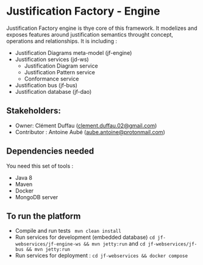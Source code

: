 # Justification Factory - Engine
Justification Factory engine is thye core of this framework. It modelizes and exposes features around justification semantics throught concept, operations and relationships. 
It is including :
* Justification Diagrams meta-model (jf-engine)
* Justification services (jd-ws)
  * Justification Diagram service
  * Justification Pattern service
  * Conformance service
* Justification bus (jf-bus)
* Justification database (jf-dao)

## Stakeholders:
  * Owner: Clément Duffau ([clement.duffau.02@gmail.com](clement.duffau.02@gmail.com))
  * Contributor : Antoine Aubé ([aube.antoine@protonmail.com](aube.antoine@protonmail.com))

## Dependencies needed

You need this set of tools :
* Java 8
* Maven
* Docker
* MongoDB server

## To run the platform

* Compile and run tests ``` mvn clean install```
* Run services for development (embedded database) ```cd jf-webservices/jf-engine-ws && mvn jetty:run``` and ```cd jf-webservices/jf-bus && mvn jetty:run```
* Run services for deployment : ```cd jf-webservices && docker compose```


